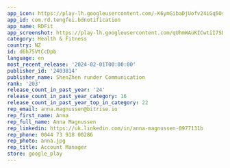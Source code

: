 ```yaml
---
app_icon: https://play-lh.googleusercontent.com/-K6ymGibaDjUofv24iGq5OshHhB6t4PvD36rc4c-l3uQxhc6Z-miMsJNYRxbnttCpRU
app_id: com.rd.tengfei.bdnotification
app_name: RDFit
app_screenshot: https://play-lh.googleusercontent.com/qUhmWAuKICwtiI7SDhrnm1IU047NakOM8210hdAE2Jwq9hP4vJSPCPDa9fsrUaT0Ebqz
category: Health & Fitness
country: NZ
id: d6h75VtCcDpb
language: en
most_recent_release: '2024-02-01T00:00:00'
publisher_id: '2403814'
publisher_name: ShenZhen runder Communication
rank: '203'
release_count_in_past_year: '24'
release_count_in_past_year_category: 16
release_count_in_past_year_top_in_category: 22
rep_email: anna.magnussen@bitrise.io
rep_first_name: Anna
rep_full_name: Anna Magnussen
rep_linkedin: https://uk.linkedin.com/in/anna-magnussen-0977131b
rep_phone: 0044 73 918 00286
rep_photo: anna.jpg
rep_title: Account Manager
store: google_play
---
```

